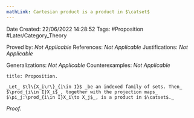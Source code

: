 ```yaml
---
mathLink: Cartesian product is a product in $\catset$
---
```


<div class="topSpace"></div>

Date Created: 22/06/2022 14:28:52
Tags: #Proposition #Later/Category_Theory

Proved by: _Not Applicable_
References: _Not Applicable_
Justifications: _Not Applicable_

Generalizations: _Not Applicable_
Counterexamples: _Not Applicable_

``` ad-Proposition
title: Proposition.

_Let_ $\l\{X_i\r\}_{i\in I}$ _be an indexed family of sets. Then_ $\prod_{i\in I}X_i$_, together with the projection maps_ $\pi_j:\prod_{i\in I}X_i\to X_j$_, is a product in $\catset$._

```

_Proof_. 
